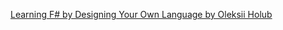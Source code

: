 [Learning F# by Designing Your Own Language by Oleksii Holub](https://www.youtube.com/watch?v=34C_7halqGwhttps://www.youtube.com/watch?v=HuN94qNwQmM)
